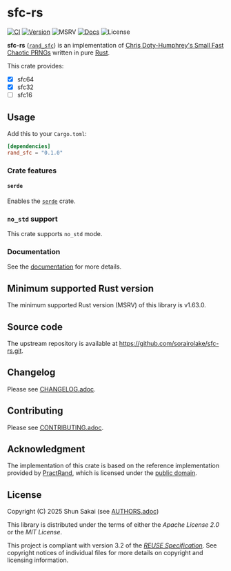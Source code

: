 <!--
SPDX-FileCopyrightText: 2025 Shun Sakai

SPDX-License-Identifier: Apache-2.0 OR MIT
-->

# sfc-rs

[![CI][ci-badge]][ci-url]
[![Version][version-badge]][version-url]
![MSRV][msrv-badge]
[![Docs][docs-badge]][docs-url]
![License][license-badge]

**sfc-rs** ([`rand_sfc`][version-url]) is an implementation of
[Chris Doty-Humphrey's Small Fast Chaotic PRNGs] written in pure [Rust].

This crate provides:

- [x] sfc64
- [x] sfc32
- [ ] sfc16

## Usage

Add this to your `Cargo.toml`:

```toml
[dependencies]
rand_sfc = "0.1.0"
```

### Crate features

#### `serde`

Enables the [`serde`] crate.

### `no_std` support

This crate supports `no_std` mode.

### Documentation

See the [documentation][docs-url] for more details.

## Minimum supported Rust version

The minimum supported Rust version (MSRV) of this library is v1.63.0.

## Source code

The upstream repository is available at
<https://github.com/sorairolake/sfc-rs.git>.

## Changelog

Please see [CHANGELOG.adoc].

## Contributing

Please see [CONTRIBUTING.adoc].

## Acknowledgment

The implementation of this crate is based on the reference implementation
provided by [PractRand], which is licensed under the [public domain].

## License

Copyright (C) 2025 Shun Sakai (see [AUTHORS.adoc])

This library is distributed under the terms of either the _Apache License 2.0_
or the _MIT License_.

This project is compliant with version 3.2 of the [_REUSE Specification_]. See
copyright notices of individual files for more details on copyright and
licensing information.

[ci-badge]: https://img.shields.io/github/actions/workflow/status/sorairolake/sfc-rs/CI.yaml?branch=develop&style=for-the-badge&logo=github&label=CI
[ci-url]: https://github.com/sorairolake/sfc-rs/actions?query=branch%3Adevelop+workflow%3ACI++
[version-badge]: https://img.shields.io/crates/v/rand_sfc?style=for-the-badge&logo=rust
[version-url]: https://crates.io/crates/rand_sfc
[msrv-badge]: https://img.shields.io/crates/msrv/rand_sfc?style=for-the-badge&logo=rust
[docs-badge]: https://img.shields.io/docsrs/rand_sfc?style=for-the-badge&logo=docsdotrs&label=Docs.rs
[docs-url]: https://docs.rs/rand_sfc
[license-badge]: https://img.shields.io/crates/l/rand_sfc?style=for-the-badge
[Chris Doty-Humphrey's Small Fast Chaotic PRNGs]: https://pracrand.sourceforge.net/RNG_engines.txt
[Rust]: https://www.rust-lang.org/
[`serde`]: https://serde.rs/
[CHANGELOG.adoc]: CHANGELOG.adoc
[CONTRIBUTING.adoc]: CONTRIBUTING.adoc
[PractRand]: https://pracrand.sourceforge.net/
[public domain]: https://pracrand.sourceforge.net/license.txt
[AUTHORS.adoc]: AUTHORS.adoc
[_REUSE Specification_]: https://reuse.software/spec/
